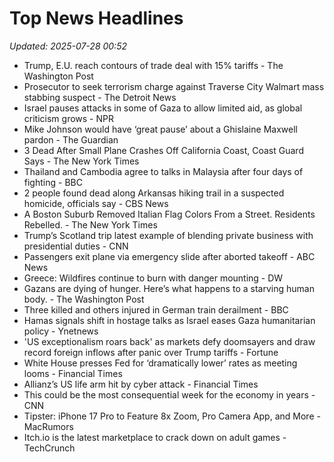 # Top News Headlines

_Updated: 2025-07-28 00:52_

- Trump, E.U. reach contours of trade deal with 15% tariffs - The Washington Post
- Prosecutor to seek terrorism charge against Traverse City Walmart mass stabbing suspect - The Detroit News
- Israel pauses attacks in some of Gaza to allow limited aid, as global criticism grows - NPR
- Mike Johnson would have ‘great pause’ about a Ghislaine Maxwell pardon - The Guardian
- 3 Dead After Small Plane Crashes Off California Coast, Coast Guard Says - The New York Times
- Thailand and Cambodia agree to talks in Malaysia after four days of fighting - BBC
- 2 people found dead along Arkansas hiking trail in a suspected homicide, officials say - CBS News
- A Boston Suburb Removed Italian Flag Colors From a Street. Residents Rebelled. - The New York Times
- Trump’s Scotland trip latest example of blending private business with presidential duties - CNN
- Passengers exit plane via emergency slide after aborted takeoff - ABC News
- Greece: Wildfires continue to burn with danger mounting - DW
- Gazans are dying of hunger. Here’s what happens to a starving human body. - The Washington Post
- Three killed and others injured in German train derailment - BBC
- Hamas signals shift in hostage talks as Israel eases Gaza humanitarian policy - Ynetnews
- 'US exceptionalism roars back' as markets defy doomsayers and draw record foreign inflows after panic over Trump tariffs - Fortune
- White House presses Fed for ‘dramatically lower’ rates as meeting looms - Financial Times
- Allianz’s US life arm hit by cyber attack - Financial Times
- This could be the most consequential week for the economy in years - CNN
- Tipster: iPhone 17 Pro to Feature 8x Zoom, Pro Camera App, and More - MacRumors
- Itch.io is the latest marketplace to crack down on adult games - TechCrunch